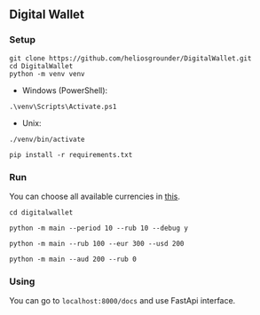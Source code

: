 ## Digital Wallet

### Setup

```
git clone https://github.com/heliosgrounder/DigitalWallet.git
cd DigitalWallet
python -m venv venv
```

* Windows (PowerShell):
```
.\venv\Scripts\Activate.ps1
```

* Unix:
```
./venv/bin/activate
```

```
pip install -r requirements.txt
```

### Run

You can choose all available currencies in [this](https://www.cbr-xml-daily.ru/daily_json.js).

```
cd digitalwallet
```

```
python -m main --period 10 --rub 10 --debug y
```

```
python -m main --rub 100 --eur 300 --usd 200
```

```
python -m main --aud 200 --rub 0
```

### Using

You can go to `localhost:8000/docs` and use FastApi interface.